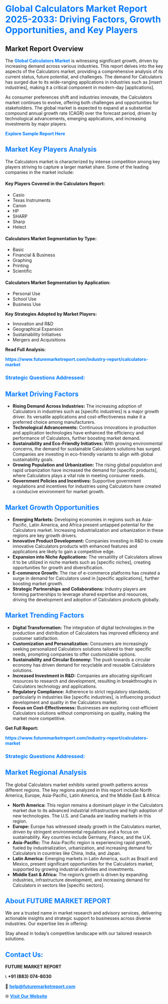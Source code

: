 <h1 style="color: #007BFF;">Global Calculators Market Report 2025-2033: Driving Factors, Growth Opportunities, and Key Players</h1>

<section id="overview">
<h2>Market Report Overview</h2>
<p>The <a href="https://www.futuremarketreport.com/industry-report/calculators-market" style="color: #007BFF; text-decoration: none;"><strong>Global Calculators Market</strong></a> is witnessing significant growth, driven by increasing demand across various industries. This report delves into the key aspects of the Calculators market, providing a comprehensive analysis of its current status, future potential, and challenges. The demand for Calculators has surged due to its wide-ranging applications in industries such as [insert industries], making it a critical component in modern-day [applications].</p>
<p>As consumer preferences shift and industries innovate, the Calculators market continues to evolve, offering both challenges and opportunities for stakeholders. The global market is expected to expand at a substantial compound annual growth rate (CAGR) over the forecast period, driven by technological advancements, emerging applications, and increasing investments by major players.</p>
</section>

<section id="overview">
<p><a href="https://www.futuremarketreport.com/request-sample/reportId=57410" style="color: #007BFF; text-decoration: none;"><strong>Explore Sample Report Here</strong></a></p>
</section>

<section id="key-players">
<h2 style="color: #007BFF;">Market Key Players Analysis</h2>
<p>The Calculators market is characterized by intense competition among key players striving to capture a larger market share. Some of the leading companies in the market include:</p>
<h4>Key Players Covered in the Calculators Report:</h4>
<ul><li>Casio</li><li>Texas Instruments</li><li>Canon</li><li>HP</li><li>SHARP</li><li>Sharp</li><li>Helect</li></ul>
<h4>Calculators Market Segmentation by Type:</h4>
<ul><li>Basic</li><li>Financial &amp; Business</li><li>Graphing</li><li>Printing</li><li>Scientific</li></ul>

<h4>Calculators Market Segmentation by Application:</h4>
<ul><li>Personal Use</li><li>School Use</li><li>Business Use</li></ul>
<p><strong>Key Strategies Adopted by Market Players:</strong></p>
<ul>
<li>Innovation and R&D</li>
<li>Geographical Expansion</li>
<li>Sustainability Initiatives</li>
<li>Mergers and Acquisitions</li>
</ul>
</section>

<section>
<p><strong>Read Full Analysis: </strong></p><a href="https://www.futuremarketreport.com/industry-report/calculators-market" style="color: #007BFF; text-decoration: none;"><strong>https://www.futuremarketreport.com/industry-report/calculators-market</strong></a>
<h3 style="color: #007BFF;">Strategic Questions Addressed:</h3>
</section>

<section id="driving-factors">
<h2 style="color: #007BFF;">Market Driving Factors</h2>
<ul>
<li><strong>Rising Demand Across Industries:</strong> The increasing adoption of Calculators in industries such as [specific industries] is a major growth driver. Its versatile applications and cost-effectiveness make it a preferred choice among manufacturers.</li>
<li><strong>Technological Advancements:</strong> Continuous innovations in production and application technologies have enhanced the efficiency and performance of Calculators, further boosting market demand.</li>
<li><strong>Sustainability and Eco-Friendly Initiatives:</strong> With growing environmental concerns, the demand for sustainable Calculators solutions has surged. Companies are investing in eco-friendly variants to align with global sustainability goals.</li>
<li><strong>Growing Population and Urbanization:</strong> The rising global population and rapid urbanization have increased the demand for [specific products], where Calculators plays a vital role in meeting consumer needs.</li>
<li><strong>Government Policies and Incentives:</strong> Supportive government regulations and incentives for industries using Calculators have created a conducive environment for market growth.</li>
</ul>
</section>

<section id="growth-opportunities">
<h2 style="color: #007BFF;">Market Growth Opportunities</h2>
<ul>
<li><strong>Emerging Markets:</strong> Developing economies in regions such as Asia-Pacific, Latin America, and Africa present untapped potential for the Calculators market. Increasing industrialization and urbanization in these regions are key growth drivers.</li>
<li><strong>Innovative Product Development:</strong> Companies investing in R&D to create innovative Calculators products with enhanced features and applications are likely to gain a competitive edge.</li>
<li><strong>Expansion into Niche Applications:</strong> The versatility of Calculators allows it to be utilized in niche markets such as [specific niches], creating opportunities for growth and diversification.</li>
<li><strong>E-commerce Growth:</strong> The rise of e-commerce platforms has created a surge in demand for Calculators used in [specific applications], further boosting market growth.</li>
<li><strong>Strategic Partnerships and Collaborations:</strong> Industry players are forming partnerships to leverage shared expertise and resources, driving the development and adoption of Calculators products globally.</li>
</ul>
</section>

<section id="trending-factors">
<h2 style="color: #007BFF;">Market Trending Factors</h2>
<ul>
<li><strong>Digital Transformation:</strong> The integration of digital technologies in the production and distribution of Calculators has improved efficiency and customer satisfaction.</li>
<li><strong>Customization and Personalization:</strong> Consumers are increasingly seeking personalized Calculators solutions tailored to their specific needs, prompting companies to offer customizable options.</li>
<li><strong>Sustainability and Circular Economy:</strong> The push towards a circular economy has driven demand for recyclable and reusable Calculators solutions.</li>
<li><strong>Increased Investment in R&D:</strong> Companies are allocating significant resources to research and development, resulting in breakthroughs in Calculators technology and applications.</li>
<li><strong>Regulatory Compliance:</strong> Adherence to strict regulatory standards, particularly in industries like [specific industries], is influencing product development and quality in the Calculators market.</li>
<li><strong>Focus on Cost-Effectiveness:</strong> Businesses are exploring cost-efficient Calculators solutions without compromising on quality, making the market more competitive.</li>
</ul>
</section>

<section>
<p><strong>Get Full Report: </strong></p><a href="https://www.futuremarketreport.com/industry-report/calculators-market" style="color: #007BFF; text-decoration: none;"><strong>https://www.futuremarketreport.com/industry-report/calculators-market</strong></a>
<h3 style="color: #007BFF;">Strategic Questions Addressed:</h3>
</section>


<section id="regional-analysis">
<h2 style="color: #007BFF;">Market Regional Analysis</h2>
<p>The global Calculators market exhibits varied growth patterns across different regions. The key regions analyzed in this report include North America, Europe, Asia-Pacific, Latin America, and the Middle East & Africa:</p>
<ul>
<li><strong>North America:</strong> This region remains a dominant player in the Calculators market due to its advanced industrial infrastructure and high adoption of new technologies. The U.S. and Canada are leading markets in this region.</li>
<li><strong>Europe:</strong> Europe has witnessed steady growth in the Calculators market, driven by stringent environmental regulations and a focus on sustainability. Key countries include Germany, France, and the U.K.</li>
<li><strong>Asia-Pacific:</strong> The Asia-Pacific region is experiencing rapid growth, fueled by industrialization, urbanization, and increasing demand for Calculators in countries like China, India, and Japan.</li>
<li><strong>Latin America:</strong> Emerging markets in Latin America, such as Brazil and Mexico, present significant opportunities for the Calculators market, supported by growing industrial activities and investments.</li>
<li><strong>Middle East & Africa:</strong> The region’s growth is driven by expanding industries, infrastructure development, and increasing demand for Calculators in sectors like [specific sectors].</li>
</ul>
</section>

<footer>
<h2 style="color: #007BFF;">About FUTURE MARKET REPORT</h2>
<p>We are a trusted name in market research and advisory services, delivering actionable insights and strategic support to businesses across diverse industries. Our expertise lies in offering:</p>

<p>Stay ahead in today’s competitive landscape with our tailored research solutions.</p>

<h2 style="color: #007BFF;">Contact Us:</h2>
<p><strong>FUTURE MARKET REPORT</strong></p>
<p>📞 <strong>+91 (883) 074-8030</strong></p>
<p>📧 <strong><a href="mailto:help@futuremarketreport.com" style="color: #007BFF;">help@futuremarketreport.com</a></strong></p>
<p>🌐 <strong><a href="https://www.futuremarketreport.com/" style="color: #007BFF;">Visit Our Website</a></strong></p>
</footer>